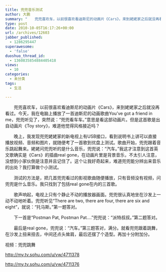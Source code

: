 ```yaml
---
title: 兜兜音乐测试
author: 大鹏
summary: "　　兜兜喜欢车，以前很喜欢看迪斯尼的动画片《Cars》，来到姥姥家之后就没再看过。今天，我在电脑上播放了一首迪斯尼的动画歌曲You&#8217;ve got a friend in me，兜兜听见了，突然说：“兜兜看车车。”意思是看这部动画片。但是这首歌是出自动画片《Toy story》，难道他觉得风格接近吗？"
type: post
date: 2010-10-05T16:17:26+00:00
url: /archives/12603
jabber_published:
  - 1286295447
superawesome:
  - 'false'
duoshuo_thread_id:
  - 1360835854884405418
views:
  - 10
categories:
  - 未分类
tags:
  - 生活

---
```

　　兜兜喜欢车，以前很喜欢看迪斯尼的动画片《Cars》，来到姥姥家之后就没再看过。今天，我在电脑上播放了一首迪斯尼的动画歌曲You&#8217;ve got a friend in me，兜兜听见了，突然说：“兜兜看车车。”意思是看这部动画片。但是这首歌是出自动画片《Toy story》，难道他觉得风格接近吗？
  
　　晚上，我发现兜兜姥姥家的新电视上有USB接口，看到说明书上讲可以直接播放视频、音频和图片，就随便考了一首歌到优盘上测试。歌曲开始，兜兜跟着音乐跳起舞来。姥姥问兜兜听的是什么音乐，兜兜说：“汽车。”我这才注意到这首英文歌确实是《Cars》的插曲real gone，在动画片里是背景音乐，不太引人注意，没想到小家伙倒是注意并且记住了。这个让我好奇起来，难道兜兜能分辨出来音乐的出处？我打算做个小测试。
  
　　测试的方法是，把几首兜兜看过的影视歌曲随便播放，只有音频没有视频，问兜兜是什么音乐。我只找到了包括real gone在内的三首歌。
  
　　歌声响起，电视上只有个静止不动的播放器画面。兜兜很认真地坐在沙发上一动不动地听着。兜兜听见“There are two, there are four, there are six and eight”，就说：“托马斯。”第一题答对。
  
　　下一首是“Postman Pat, Postman Pat&#8230;.”兜兜说：“派特叔叔。”第二题答对。
  
　　最后是real gone，兜兜说：“汽车。”第三题答对，满分。就看兜兜跟着跳舞，在沙发上扭来扭去，中间还点头耸肩，最后还摆了个造型。再加十分附加分。

视频：兜兜跳舞
  
<http://my.tv.sohu.com/u/vw/4711378>
  
<http://my.tv.sohu.com/u/vw/4711376>
